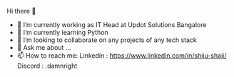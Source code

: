 Hi there 👋
- 🔭 I’m currently working as IT Head at Updot Solutions Bangalore
- 🌱 I’m currently learning Python
- 👯 I’m looking to collaborate on any projects of any tech stack
- 💬 Ask me about ...
- 📫 How to reach me: 
Linkedin : https://www.linkedin.com/in/shiju-shaji/
Discord : .damnright

